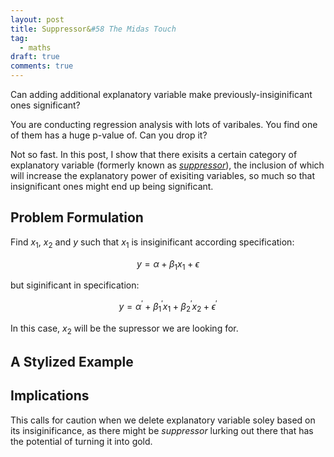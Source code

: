 ```yaml
---
layout: post
title: Suppressor&#58 The Midas Touch
tag:
  - maths
draft: true
comments: true
---
```

Can adding additional explanatory variable make previously-insiginificant ones significant?

You are conducting regression analysis with lots of varibales. You find one of them has a huge p-value of. Can you drop it?

Not so fast. In this post, I show that there exisits a certain category of explanatory variable (formerly known as [*suppressor*](https://en.wikipedia.org/wiki/Mediation_(statistics)#Other_third_variables)), the inclusion of which will increase the explanatory power of exisiting variables, so much so that insignificant ones might end up being significant.

## Problem Formulation
Find $x_1$, $x_2$ and $y$ such that $x_1$ is insiginificant according specification:

$$ y = \alpha + \beta_1 x_1 + \epsilon $$

but siginificant in specification:

$$ y = \alpha ^ \prime + \beta_1 ^ \prime x_1 + \beta_{ 2 } ^ \prime x_2 + \epsilon ^ \prime $$

In this case, $x_2$ will be the supressor we are looking for.

## A Stylized Example



## Implications
This calls for caution when we delete explanatory variable soley based on its insiginificance, as there might be *suppressor* lurking out there that has the potential of turning it into gold.
